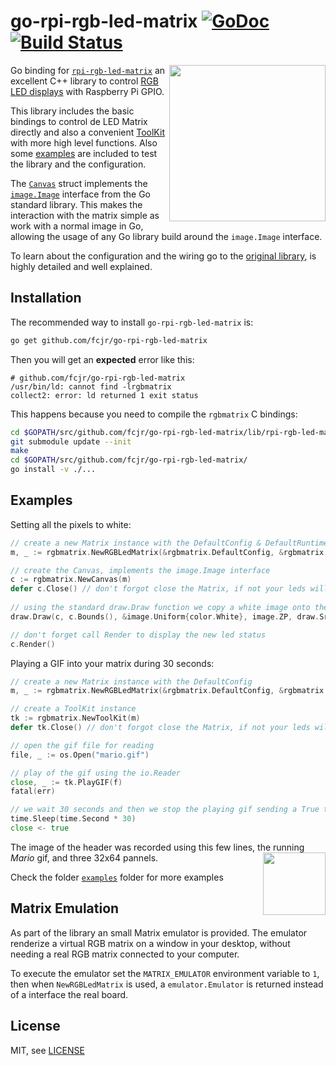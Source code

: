 # go-rpi-rgb-led-matrix [![GoDoc](https://godoc.org/github.com/fcjr/go-rpi-rgb-led-matrix?status.svg)](https://godoc.org/github.com/fcjr/go-rpi-rgb-led-matrix) [![Build Status](https://travis-ci.org/fcjr/go-rpi-rgb-led-matrix.svg?branch=master)](https://travis-ci.org/fcjr/go-rpi-rgb-led-matrix) 
<img width="250" src="https://cloud.githubusercontent.com/assets/1573114/20248154/c17c1f2e-a9dd-11e6-805b-bf7d8ee73121.gif" align="right" />

Go binding for [`rpi-rgb-led-matrix`](https://github.com/hzeller/rpi-rgb-led-matrix) an excellent C++ library to control [RGB LED displays](https://learn.adafruit.com/32x16-32x32-rgb-led-matrix/overview) with Raspberry Pi GPIO.

This library includes the basic bindings to control de LED Matrix directly and also a convenient [ToolKit](https://godoc.org/github.com/fcjr/go-rpi-rgb-led-matrix#ToolKit) with more high level functions. Also some [examples](https://github.com/fcjr/go-rpi-rgb-led-matrix/tree/master/examples) are included to test the library and the configuration.

The [`Canvas`](https://godoc.org/github.com/fcjr/go-rpi-rgb-led-matrix#Canvas) struct implements the [`image.Image`](https://golang.org/pkg/image/#Image) interface from the Go standard library. This makes the interaction with the matrix simple as work with a normal image in Go, allowing the usage of any Go library build around the `image.Image` interface.

To learn about the configuration and the wiring go to the [original library](https://github.com/hzeller/rpi-rgb-led-matrix), is highly detailed and well explained. 

Installation
------------

The recommended way to install `go-rpi-rgb-led-matrix` is:

```sh
go get github.com/fcjr/go-rpi-rgb-led-matrix
```

Then you will get an **expected** error like this:

```
# github.com/fcjr/go-rpi-rgb-led-matrix
/usr/bin/ld: cannot find -lrgbmatrix
collect2: error: ld returned 1 exit status
```

This happens because you need to compile the `rgbmatrix` C bindings:
```sh
cd $GOPATH/src/github.com/fcjr/go-rpi-rgb-led-matrix/lib/rpi-rgb-led-matrix/
git submodule update --init
make
cd $GOPATH/src/github.com/fcjr/go-rpi-rgb-led-matrix/
go install -v ./...
```

Examples
--------

Setting all the pixels to white:

```go
// create a new Matrix instance with the DefaultConfig & DefaultRuntimeOptions
m, _ := rgbmatrix.NewRGBLedMatrix(&rgbmatrix.DefaultConfig, &rgbmatrix.DefaultRuntimeOptions)

// create the Canvas, implements the image.Image interface
c := rgbmatrix.NewCanvas(m)
defer c.Close() // don't forgot close the Matrix, if not your leds will remain on
 
// using the standard draw.Draw function we copy a white image onto the Canvas
draw.Draw(c, c.Bounds(), &image.Uniform{color.White}, image.ZP, draw.Src)

// don't forget call Render to display the new led status
c.Render()
``` 

Playing a GIF into your matrix during 30 seconds:

```go
// create a new Matrix instance with the DefaultConfig
m, _ := rgbmatrix.NewRGBLedMatrix(&rgbmatrix.DefaultConfig, &rgbmatrix.DefaultRuntimeOptions)

// create a ToolKit instance
tk := rgbmatrix.NewToolKit(m)
defer tk.Close() // don't forgot close the Matrix, if not your leds will remain on

// open the gif file for reading
file, _ := os.Open("mario.gif")

// play of the gif using the io.Reader
close, _ := tk.PlayGIF(f)
fatal(err)

// we wait 30 seconds and then we stop the playing gif sending a True to the returned chan
time.Sleep(time.Second * 30)
close <- true
```

The image of the header was recorded using this few lines, the running _Mario_ gif, and three 32x64 pannels. 
<img src="https://cloud.githubusercontent.com/assets/1573114/20248173/2e2f97ae-a9de-11e6-95e6-e0548199501d.gif" align="right" width="100" />

Check the folder [`examples`](https://github.com/fcjr/go-rpi-rgb-led-matrix/tree/master/examples) folder for more examples


Matrix Emulation
----------------

As part of the library an small Matrix emulator is provided. The emulator renderize a virtual RGB matrix on a window in your desktop, without needing a real RGB matrix connected to your computer.

To execute the emulator set the `MATRIX_EMULATOR` environment variable to `1`, then when `NewRGBLedMatrix` is used, a `emulator.Emulator` is returned instead of a interface the real board.


License
-------

MIT, see [LICENSE](LICENSE)
